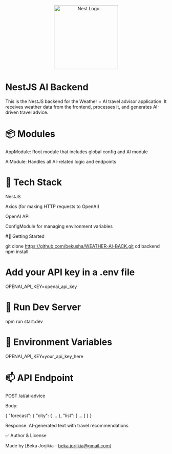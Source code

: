 <p align="center">
  <a href="http://nestjs.com/" target="blank"><img src="https://nestjs.com/img/logo-small.svg" width="200" alt="Nest Logo" /></a>
</p>

[circleci-image]: https://img.shields.io/circleci/build/github/nestjs/nest/master?token=abc123def456
[circleci-url]: https://circleci.com/gh/nestjs/nest

# NestJS AI Backend

This is the NestJS backend for the Weather + AI travel advisor application.
It receives weather data from the frontend, processes it, and generates AI-driven travel advice.

# 📦 Modules

AppModule: Root module that includes global config and AI module

AiModule: Handles all AI-related logic and endpoints

# 🧱 Tech Stack

NestJS

Axios (for making HTTP requests to OpenAI)

OpenAI API

ConfigModule for managing environment variables

#🚀 Getting Started

git clone https://github.com/bekusha/WEATHER-AI-BACK.git
cd backend
npm install

# Add your API key in a .env file
OPENAI_API_KEY=openai_api_key

# 🧪 Run Dev Server

npm run start:dev

# 🔐 Environment Variables

OPENAI_API_KEY=your_api_key_here

# 📫 API Endpoint

POST /ai/ai-advice

Body:

{
  "forecast": { "city": { ... }, "list": [ ... ] }
}

Response: AI-generated text with travel recommendations

✅ Author & License

Made by [Beka Jorjikia - beka.jorjikia@gmail.com]